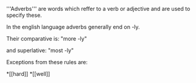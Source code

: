 '''Adverbs''' are words which reffer to a verb or adjective and are used to specify these.

In the english language adverbs generally end on -ly.

Their comparative is: "more -ly"

and superlative: "most -ly"

Exceptions from these rules are:

*[[hard]]
*[[well]]